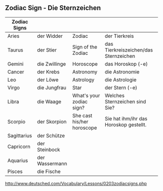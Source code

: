 ## Zodiac Sign - Die Sternzeichen

| Zodiac Signs |                |                            |                                        |
| ------------ | -------------- | -------------------------- | -------------------------------------- |
| Aries        | der Widder     | Zodiac                     | der Tierkreis                          |
| Taurus       | der Stier      | Sign of the Zodiac         | das Tierkreiszeichen/das Sternzeichen  |
| Gemini       | die Zwillinge  | Horoscope                  | das Horoskop (-e)                      |
| Cancer       | der Krebs      | Astronomy                  | die Astronomie                         |
| Leo          | der Löwe       | Astrology                  | die Astrologie                         |
| Virgo        | die Jungfrau   | Star                       | der Stern (-e)                         |
| Libra        | die Waage      | What's your zodiac sign?   | Welches Sternzeichen sind Sie?         |
| Scorpio      | der Skorpion   | She cast his/her horoscope | Sie hat ihm/ihr das Horoskop gestellt. |
| Sagittarius  | der Schütze    |                            |                                        |
| Capricorn    | der Steinbock  |                            |                                        |
| Aquarius     | der Wassermann |                            |                                        |
| Pisces       | die Fische     |                            |                                        |



http://www.deutsched.com/Vocabulary/Lessons/0203zodiacsigns.php